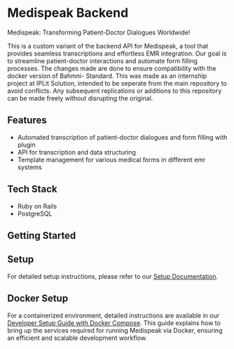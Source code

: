 # Medispeak Backend

Medispeak: Transforming Patient-Doctor Dialogues Worldwide!

This is a custom variant of the backend API for Medispeak, a tool that provides seamless transcriptions and effortless EMR integration. Our goal is to streamline patient-doctor interactions and automate form filling processes. The changes made are done to ensure compatibility with the docker version of Bahmni- Standard. This was made as an internship project at IPLit Solution, intended to be seperate from the main repository to avoid conflicts. Any subsequent replications or additions to this repository can be made freely without disrupting the original.

## Features

- Automated transcription of patient-doctor dialogues and form filling with plugin
- API for transcription and data structuring
- Template management for various medical forms in different emr systems

## Tech Stack

- Ruby on Rails
- PostgreSQL

## Getting Started

## Setup

For detailed setup instructions, please refer to our [Setup Documentation](docs/development_setup.md).

## Docker Setup

For a containerized environment, detailed instructions are available in our [Developer Setup Guide with Docker Compose](docs/docker_setup_guide.md). This guide explains how to bring up the services required for running Medispeak via Docker, ensuring an efficient and scalable development workflow.
